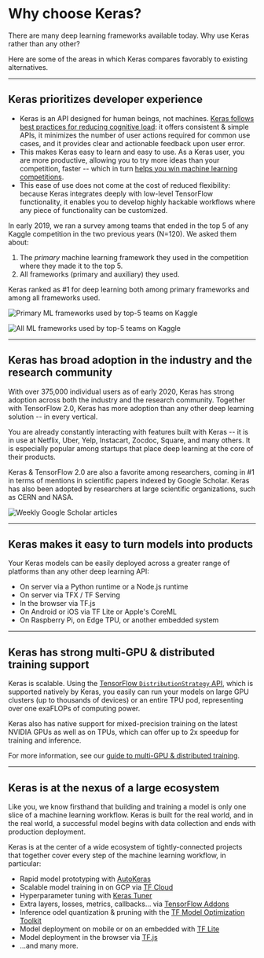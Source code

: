 # Why choose Keras?

There are many deep learning frameworks available today. Why use Keras rather than any other?

Here are some of the areas in which Keras compares favorably to existing alternatives.


---

## Keras prioritizes developer experience
    
- Keras is an API designed for human beings, not machines. [Keras follows best practices for reducing cognitive load](https://blog.keras.io/user-experience-design-for-apis.html): it offers consistent & simple APIs, it minimizes the number of user actions required for common use cases, and it provides clear and actionable feedback upon user error.
- This makes Keras easy to learn and easy to use. As a Keras user, you are more productive, allowing you to try more ideas than your competition, faster -- which in turn [helps you win machine learning competitions](https://www.quora.com/Why-has-Keras-been-so-successful-lately-at-Kaggle-competitions).
- This ease of use does not come at the cost of reduced flexibility: because Keras integrates deeply with low-level TensorFlow functionality, it enables you to develop highly hackable workflows where any piece of functionality can be customized.

In early 2019, we ran a survey among teams that ended in the top 5 of any Kaggle competition in the two previous years (N=120). We asked them about:

1. The *primary* machine learning framework they used in the competition where they made it to the top 5.
2. All frameworks (primary and auxiliary) they used.

Keras ranked as #1 for deep learning both among primary frameworks and among all frameworks used.

![Primary ML frameworks used by top-5 teams on Kaggle](/img/graph-kaggle-1.jpeg)

![All ML frameworks used by top-5 teams on Kaggle](/img/graph-kaggle-2.jpeg)


---


## Keras has broad adoption in the industry and the research community


With over 375,000 individual users as of early 2020, Keras has strong adoption across both the industry and the research community. Together with TensorFlow 2.0, Keras has more adoption than any other deep learning solution -- in every vertical.

You are already constantly interacting with features built with Keras -- it is in use at Netflix, Uber, Yelp, Instacart, Zocdoc, Square, and many others. It is especially popular among startups that place deep learning at the core of their products.

Keras & TensorFlow 2.0 are also a favorite among researchers, coming in #1 in terms of mentions in scientific papers indexed by Google Scholar. Keras has also been adopted by researchers at large scientific organizations, such as CERN and NASA.


![Weekly Google Scholar articles](/img/graph-scholar.jpeg)


---


## Keras makes it easy to turn models into products

Your Keras models can be easily deployed across a greater range of platforms than any other deep learning API:

- On server via a Python runtime or a Node.js runtime
- On server via TFX / TF Serving
- In the browser via TF.js
- On Android or iOS via TF Lite or Apple's CoreML
- On Raspberry Pi, on Edge TPU, or another embedded system


---

## Keras has strong multi-GPU & distributed training support


Keras is scalable. Using the [TensorFlow `DistributionStrategy` API](https://www.tensorflow.org/tutorials/distribute/keras), which is supported natively by Keras,
you easily can run your models on large GPU clusters (up to thousands of devices) or an entire TPU pod, representing over one exaFLOPs of computing power.

Keras also has native support for mixed-precision training on the latest NVIDIA GPUs as well as on TPUs, which can offer up to 2x speedup for training and inference.

For more information, see our [guide to multi-GPU & distributed training](/guides/distributed_training/).


---

## Keras is at the nexus of a large ecosystem

Like you, we know firsthand that building and training a model is only one slice of a machine learning workflow. Keras is built for the real world,
and in the real world, a successful model begins with data collection and ends with production deployment. 

Keras is at the center of a wide ecosystem of tightly-connected projects that together cover every step of the machine learning workflow, in particular:

- Rapid model prototyping with [AutoKeras](https://autokeras.com/)
- Scalable model training in on GCP via [TF Cloud](https://github.com/tensorflow/cloud)
- Hyperparameter tuning with [Keras Tuner](https://keras-team.github.io/keras-tuner/)
- Extra layers, losses, metrics, callbacks... via [TensorFlow Addons](https://www.tensorflow.org/addons/api_docs/python/tfa)
- Inference odel quantization & pruning with the [TF Model Optimization Toolkit](https://www.tensorflow.org/model_optimization)
- Model deployment on mobile or on an embedded with [TF Lite](https://www.tensorflow.org/lite)
- Model deployment in the browser via [TF.js](https://www.tensorflow.org/js)
- ...and many more.






